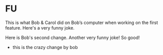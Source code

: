 

# FU

This is what Bob & Carol did on Bob’s computer when working on the first feature. Here's a very funny joke. 

Here is Bob's second change. Another very funny joke! So good!
- this is the crazy change by bob
